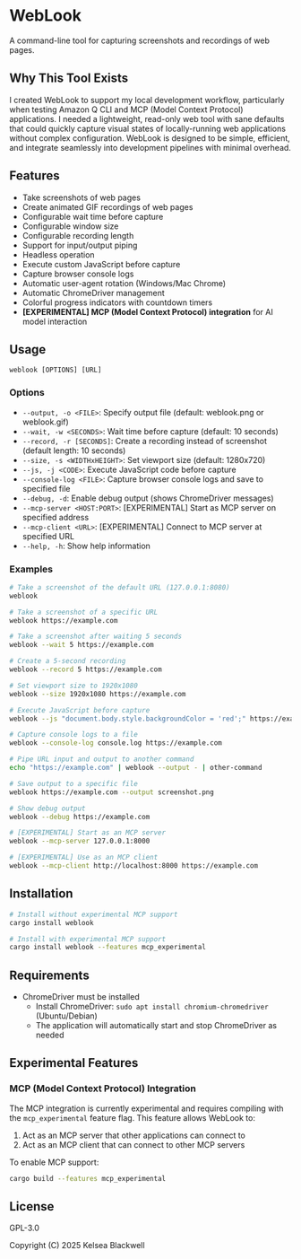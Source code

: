 # WebLook

A command-line tool for capturing screenshots and recordings of web pages.

## Why This Tool Exists

I created WebLook to support my local development workflow, particularly when testing Amazon Q CLI and MCP (Model Context Protocol) applications. I needed a lightweight, read-only web tool with sane defaults that could quickly capture visual states of locally-running web applications without complex configuration. WebLook is designed to be simple, efficient, and integrate seamlessly into development pipelines with minimal overhead.

## Features

- Take screenshots of web pages
- Create animated GIF recordings of web pages
- Configurable wait time before capture
- Configurable window size
- Configurable recording length
- Support for input/output piping
- Headless operation
- Execute custom JavaScript before capture
- Capture browser console logs
- Automatic user-agent rotation (Windows/Mac Chrome)
- Automatic ChromeDriver management
- Colorful progress indicators with countdown timers
- **[EXPERIMENTAL] MCP (Model Context Protocol) integration** for AI model interaction

## Usage

```
weblook [OPTIONS] [URL]
```

### Options

- `--output, -o <FILE>`: Specify output file (default: weblook.png or weblook.gif)
- `--wait, -w <SECONDS>`: Wait time before capture (default: 10 seconds)
- `--record, -r [SECONDS]`: Create a recording instead of screenshot (default length: 10 seconds)
- `--size, -s <WIDTHxHEIGHT>`: Set viewport size (default: 1280x720)
- `--js, -j <CODE>`: Execute JavaScript code before capture
- `--console-log <FILE>`: Capture browser console logs and save to specified file
- `--debug, -d`: Enable debug output (shows ChromeDriver messages)
- `--mcp-server <HOST:PORT>`: [EXPERIMENTAL] Start as MCP server on specified address
- `--mcp-client <URL>`: [EXPERIMENTAL] Connect to MCP server at specified URL
- `--help, -h`: Show help information

### Examples

```bash
# Take a screenshot of the default URL (127.0.0.1:8080)
weblook

# Take a screenshot of a specific URL
weblook https://example.com

# Take a screenshot after waiting 5 seconds
weblook --wait 5 https://example.com

# Create a 5-second recording
weblook --record 5 https://example.com

# Set viewport size to 1920x1080
weblook --size 1920x1080 https://example.com

# Execute JavaScript before capture
weblook --js "document.body.style.backgroundColor = 'red';" https://example.com

# Capture console logs to a file
weblook --console-log console.log https://example.com

# Pipe URL input and output to another command
echo "https://example.com" | weblook --output - | other-command

# Save output to a specific file
weblook https://example.com --output screenshot.png

# Show debug output
weblook --debug https://example.com

# [EXPERIMENTAL] Start as an MCP server
weblook --mcp-server 127.0.0.1:8000

# [EXPERIMENTAL] Use as an MCP client
weblook --mcp-client http://localhost:8000 https://example.com
```

## Installation

```bash
# Install without experimental MCP support
cargo install weblook

# Install with experimental MCP support
cargo install weblook --features mcp_experimental
```

## Requirements

- ChromeDriver must be installed
  - Install ChromeDriver: `sudo apt install chromium-chromedriver` (Ubuntu/Debian)
  - The application will automatically start and stop ChromeDriver as needed

## Experimental Features

### MCP (Model Context Protocol) Integration

The MCP integration is currently experimental and requires compiling with the `mcp_experimental` feature flag. This feature allows WebLook to:

1. Act as an MCP server that other applications can connect to
2. Act as an MCP client that can connect to other MCP servers

To enable MCP support:

```bash
cargo build --features mcp_experimental
```

## License

GPL-3.0

Copyright (C) 2025 Kelsea Blackwell

